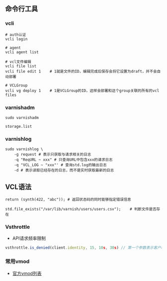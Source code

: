 ## 命令行工具

### vcli

```shell
# auth认证
vcli login

# agent
vcli agent list

# vcl文件编辑
vcli file list
vcli file edit 1	# 1就是文件的ID，编辑完成后保存会将它设置为draft，并不会自动部署

# VCLGroup
vcli vg deploy 1	# 1是VCLGroup的ID，这样会部署和这个group关联的所有的vcl files
```

### varnishadm

```shell
sudo varnishadm

storage.list	
```

### varnishlog

```shell
sudo varnishlog \
	-g request # 表示只获取与请求相关的日志
	-q "ReqURL ~ xxx" # 只查询URL中包含xxx的请求日志
	-q "VCL_LOG ~ "xxx"' # 查询std.log的输出日志
	-d # 表示读取已经存在的日志，而不是实时获取最新的日志
```

## VCL语法

```shell
return (synth(422, "abc"));	# 返回状态码的同时能够指定错误信息

std.file_exists("/var/lib/varnish/users/users.csv");	# 判断文件是否存在
```

### Vsthrottle

-  API请求频率限制

```javascript
vsthrottle.is_denied(client.identity, 15, 10s, 30s) // 第一个参数表示客户端的唯一标识，第二、第三个参数表示频率为10秒内15个请求，最后一个参数表示如果超过了频率需要等待多久后重试
```

### 常用vmod

- [官方vmod列表](https://varnish-cache.org/vmods/)
